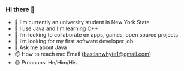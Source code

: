### Hi there 👋


- 🔭 I'm currently an university student in New York State
- 🌱 I use Java and I'm learning C++
- 👯 I’m looking to collaborate on apps, games, open source projects
- 🤔 I’m looking for my first software developer job
- 💬 Ask me about Java
- 📫 How to reach me: Email (bastianwhyte1@gmail.com)
- 😄 Pronouns: He/Him/His
